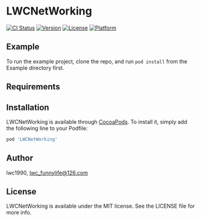 # LWCNetWorking

[![CI Status](https://img.shields.io/travis/lwc1990/LWCNetWorking.svg?style=flat)](https://travis-ci.org/lwc1990/LWCNetWorking)
[![Version](https://img.shields.io/cocoapods/v/LWCNetWorking.svg?style=flat)](https://cocoapods.org/pods/LWCNetWorking)
[![License](https://img.shields.io/cocoapods/l/LWCNetWorking.svg?style=flat)](https://cocoapods.org/pods/LWCNetWorking)
[![Platform](https://img.shields.io/cocoapods/p/LWCNetWorking.svg?style=flat)](https://cocoapods.org/pods/LWCNetWorking)

## Example

To run the example project, clone the repo, and run `pod install` from the Example directory first.

## Requirements

## Installation

LWCNetWorking is available through [CocoaPods](https://cocoapods.org). To install
it, simply add the following line to your Podfile:

```ruby
pod 'LWCNetWorking'
```

## Author

lwc1990, lwc_funnylife@126.com

## License

LWCNetWorking is available under the MIT license. See the LICENSE file for more info.
